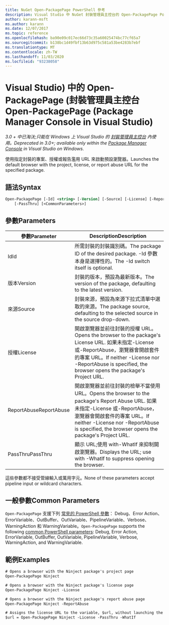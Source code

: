 ```yaml
---
title: NuGet Open-PackagePage PowerShell 參考
description: Visual Studio 中 NuGet 封裝管理員主控台的 Open-PackagePage PowerShell 命令參考。
author: karann-msft
ms.author: karann
ms.date: 12/07/2017
ms.topic: reference
ms.openlocfilehash: ba90e09c017ec66d73c35a60025474bc77cf65a7
ms.sourcegitcommit: b138bc1d49fbf13b63d975c581a53be4283b7ebf
ms.translationtype: MT
ms.contentlocale: zh-TW
ms.lasthandoff: 11/03/2020
ms.locfileid: "93238058"
---
```

# <a name="open-packagepage-package-manager-console-in-visual-studio"></a><span data-ttu-id="40d39-103">Visual Studio) 中的 Open-PackagePage (封裝管理員主控台</span><span class="sxs-lookup"><span data-stu-id="40d39-103">Open-PackagePage (Package Manager Console in Visual Studio)</span></span>

<span data-ttu-id="40d39-104">*3.0 + 中已淘汰;只能在 Windows 上 Visual Studio 的 [封裝管理員主控台](../../consume-packages/install-use-packages-powershell.md) 內使用。*</span><span class="sxs-lookup"><span data-stu-id="40d39-104">*Deprecated in 3.0+; available only within the [Package Manager Console](../../consume-packages/install-use-packages-powershell.md) in Visual Studio on Windows.*</span></span>

<span data-ttu-id="40d39-105">使用指定封裝的專案、授權或報告濫用 URL 來啟動預設瀏覽器。</span><span class="sxs-lookup"><span data-stu-id="40d39-105">Launches the default browser with the project, license, or report abuse URL for the specified package.</span></span>

## <a name="syntax"></a><span data-ttu-id="40d39-106">語法</span><span class="sxs-lookup"><span data-stu-id="40d39-106">Syntax</span></span>

```ps
Open-PackagePage [-Id] <string> [-Version] [-Source] [-License] [-ReportAbuse]
    [-PassThru] [<CommonParameters>]
```

## <a name="parameters"></a><span data-ttu-id="40d39-107">參數</span><span class="sxs-lookup"><span data-stu-id="40d39-107">Parameters</span></span>

| <span data-ttu-id="40d39-108">參數</span><span class="sxs-lookup"><span data-stu-id="40d39-108">Parameter</span></span> | <span data-ttu-id="40d39-109">Description</span><span class="sxs-lookup"><span data-stu-id="40d39-109">Description</span></span> |
| --- | --- |
| <span data-ttu-id="40d39-110">Id</span><span class="sxs-lookup"><span data-stu-id="40d39-110">Id</span></span> | <span data-ttu-id="40d39-111">所需封裝的封裝識別碼。</span><span class="sxs-lookup"><span data-stu-id="40d39-111">The package ID of the desired package.</span></span> <span data-ttu-id="40d39-112">-Id 參數本身是選擇性的。</span><span class="sxs-lookup"><span data-stu-id="40d39-112">The -Id switch itself is optional.</span></span> |
| <span data-ttu-id="40d39-113">版本</span><span class="sxs-lookup"><span data-stu-id="40d39-113">Version</span></span> | <span data-ttu-id="40d39-114">封裝的版本，預設為最新版本。</span><span class="sxs-lookup"><span data-stu-id="40d39-114">The version of the package, defaulting to the latest version.</span></span> |
| <span data-ttu-id="40d39-115">來源</span><span class="sxs-lookup"><span data-stu-id="40d39-115">Source</span></span> | <span data-ttu-id="40d39-116">封裝來源，預設為來源下拉式清單中選取的來源。</span><span class="sxs-lookup"><span data-stu-id="40d39-116">The package source, defaulting to the selected source in the source drop-down.</span></span> |
| <span data-ttu-id="40d39-117">授權</span><span class="sxs-lookup"><span data-stu-id="40d39-117">License</span></span> | <span data-ttu-id="40d39-118">開啟瀏覽器並前往封裝的授權 URL。</span><span class="sxs-lookup"><span data-stu-id="40d39-118">Opens the browser to the package's License URL.</span></span> <span data-ttu-id="40d39-119">如果未指定-License 或-ReportAbuse，瀏覽器會開啟套件的專案 URL。</span><span class="sxs-lookup"><span data-stu-id="40d39-119">If neither -License nor -ReportAbuse is specified, the browser opens the package's Project URL.</span></span> |
| <span data-ttu-id="40d39-120">ReportAbuse</span><span class="sxs-lookup"><span data-stu-id="40d39-120">ReportAbuse</span></span> | <span data-ttu-id="40d39-121">開啟瀏覽器並前往封裝的檢舉不當使用 URL。</span><span class="sxs-lookup"><span data-stu-id="40d39-121">Opens the browser to the package's Report Abuse URL.</span></span> <span data-ttu-id="40d39-122">如果未指定-License 或-ReportAbuse，瀏覽器會開啟套件的專案 URL。</span><span class="sxs-lookup"><span data-stu-id="40d39-122">If neither -License nor -ReportAbuse is specified, the browser opens the package's Project URL.</span></span> |
| <span data-ttu-id="40d39-123">PassThru</span><span class="sxs-lookup"><span data-stu-id="40d39-123">PassThru</span></span> | <span data-ttu-id="40d39-124">顯示 URL;使用 with-WhatIf 來抑制開啟瀏覽器。</span><span class="sxs-lookup"><span data-stu-id="40d39-124">Displays the URL; use with -WhatIf to suppress opening the browser.</span></span> |

<span data-ttu-id="40d39-125">這些參數都不接受管線輸入或萬用字元。</span><span class="sxs-lookup"><span data-stu-id="40d39-125">None of these parameters accept pipeline input or wildcard characters.</span></span>

## <a name="common-parameters"></a><span data-ttu-id="40d39-126">一般參數</span><span class="sxs-lookup"><span data-stu-id="40d39-126">Common Parameters</span></span>

<span data-ttu-id="40d39-127">`Open-PackagePage` 支援下列 [常見的 PowerShell 參數](/powershell/module/microsoft.powershell.core/about/about_commonparameters)： Debug、Error Action、ErrorVariable、OutBuffer、OutVariable、PipelineVariable、Verbose、WarningAction 和 WarningVariable。</span><span class="sxs-lookup"><span data-stu-id="40d39-127">`Open-PackagePage` supports the following [common PowerShell parameters](/powershell/module/microsoft.powershell.core/about/about_commonparameters): Debug, Error Action, ErrorVariable, OutBuffer, OutVariable, PipelineVariable, Verbose, WarningAction, and WarningVariable.</span></span>

## <a name="examples"></a><span data-ttu-id="40d39-128">範例</span><span class="sxs-lookup"><span data-stu-id="40d39-128">Examples</span></span>

```ps
# Opens a browser with the Ninject package's project page
Open-PackagePage Ninject

# Opens a browser with the Ninject package's license page
Open-PackagePage Ninject -License

# Opens a browser with the Ninject package's report abuse page  
Open-PackagePage Ninject -ReportAbuse

# Assigns the license URL to the variable, $url, without launching the browser
$url = Open-PackagePage Ninject -License -PassThru -WhatIf
```